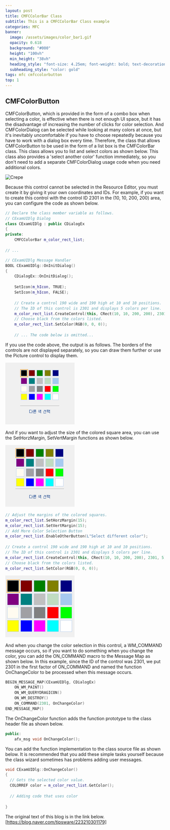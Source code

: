 ```yaml
---
layout: post
title: CMFCColorBar Class
subtitle: This is a CMFCColorBar Class example
categories: MFC
banner:
  image: /assets/images/color_bar1.gif
  opacity: 0.618
  background: "#000"
  height: "100vh"
  min_height: "38vh"
  heading_style: "font-size: 4.25em; font-weight: bold; text-decoration: underline"
  subheading_style: "color: gold"
tags: mfc cmfccolorbutton
top: 1
---
```


## CMFColorButton

CMFColorButton, which is provided in the form of a combo box when selecting a color, is effective when there is not enough UI space, but it has the disadvantage of increasing the number of clicks for color selection. And CMFColorDialog can be selected while looking at many colors at once, but it's inevitably uncomfortable if you have to choose repeatedly because you have to work with a dialog box every time. Therefore, the class that allows CMFColorButton to be used in the form of a list box is the CMFColorBar class. This class allows you to list and select colors as shown below. This class also provides a 'select another color' function immediately, so you don't need to add a separate CMFColorDialog usage code when you need additional colors.

![Crepe](/assets/images/color_bar1.gif)

Because this control cannot be selected in the Resource Editor, you must create it by giving it your own coordinates and IDs. For example, if you want to create this control with the control ID 2301 in the (10, 10, 200, 200) area, you can configure the code as shown below.

```cpp
// Declare the class member variable as follows.
// CExamUIDlg Dialog
class CExamUIDlg : public CDialogEx
{
private:
    CMFCColorBar m_color_rect_list;

// ...
```

```cpp
// CExamUIDlg Message Handler
BOOL CExamUIDlg::OnInitDialog()
{
    CDialogEx::OnInitDialog();
 
    SetIcon(m_hIcon, TRUE);
    SetIcon(m_hIcon, FALSE);

    // Create a control 190 wide and 190 high at 10 and 10 positions.
    // The ID of this control is 2301 and displays 5 colors per line.
    m_color_rect_list.CreateControl(this, CRect(10, 10, 200, 200), 2301, 5);
    // Choose black from the colors listed.
    m_color_rect_list.SetColor(RGB(0, 0, 0));

    // ... The code below is omitted...
```

If you use the code above, the output is as follows. The borders of the controls are not displayed separately, so you can draw them further or use the Picture control to display them.

![Crepe](/assets/images/20230913_135943_224.png)

And if you want to adjust the size of the colored square area, you can use the SetHorzMargin, SetVertMargin functions as shown below.

![Crepe](/assets/images/20230913_135119_546.png)

```cpp
// Adjust the margins of the colored squares.
m_color_rect_list.SetHorzMargin(15);
m_color_rect_list.SetVertMargin(15);
// Add More Color Selection Button
m_color_rect_list.EnableOtherButton(L"Select different color");

// Create a control 190 wide and 190 high at 10 and 10 positions.
// The ID of this control is 2301 and displays 5 colors per line.
m_color_rect_list.CreateControl(this, CRect(10, 10, 200, 200), 2301, 5);
// Choose black from the colors listed.
m_color_rect_list.SetColor(RGB(0, 0, 0));
```

![Crepe](/assets/images/20230913_134629_199.png)

And when you change the color selection in this control, a WM_COMMAND message occurs, so if you want to do something when you change the color, you can add the ON_COMMAND macro to the Message Map as shown below. In this example, since the ID of the control was 2301, we put 2301 in the first factor of ON_COMMAND and named the function OnChangeColor to be processed when this message occurs.

```cpp
BEGIN_MESSAGE_MAP(CExamUIDlg, CDialogEx)
    ON_WM_PAINT()
    ON_WM_QUERYDRAGICON()
    ON_WM_DESTROY()
    ON_COMMAND(2301, OnChangeColor)
END_MESSAGE_MAP()
```

The OnChangeColor function adds the function prototype to the class header file as shown below.

```cpp
public:
    afx_msg void OnChangeColor();
```

You can add the function implementation to the class source file as shown below. It is recommended that you add these simple tasks yourself because the class wizard sometimes has problems adding user messages.

```cpp
void CExamUIDlg::OnChangeColor()
{
  // Gets the selected color value.
  COLORREF color = m_color_rect_list.GetColor();
  
  // Adding code that uses color

}
```

The original text of this blog is in the link below.
[https://blog.naver.com/tipsware/223210301179]

[https://blog.naver.com/tipsware/223210301179]: https://blog.naver.com/tipsware/223210301179
